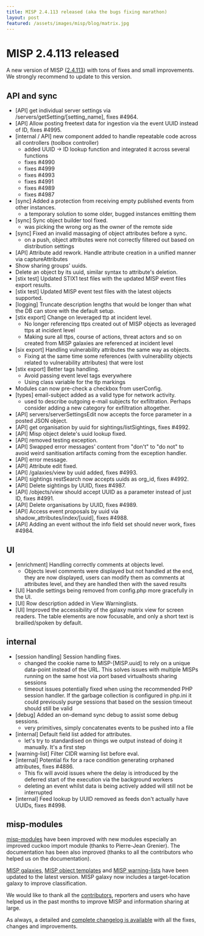```yaml
---
title: MISP 2.4.113 released (aka the bugs fixing marathon)
layout: post
featured: /assets/images/misp/blog/matrix.jpg
---
```


# MISP 2.4.113 released

A new version of MISP ([2.4.113](https://github.com/MISP/MISP/tree/v2.4.113)) with tons of fixes and small improvements. We strongly recommend to update to this version.

## API and sync

- [API] get individual server settings via /servers/getSetting/[setting_name], fixes #4964.
- [API] Allow posting freetext data for ingestion via the event UUID instead of ID, fixes #4995.
- [internal / API] new component added to handle repeatable code across all controllers (toolbox controller)
  - added UUID -> ID lookup function and integrated it across several functions
  - fixes #4990
  - fixes #4999
  - fixes #4993
  - fixes #4991
  - fixes #4989
  - fixes #4987
- [sync] Added a protection from receiving empty published events from other instances.
  - a temporary solution to some older, bugged instances emitting them
- [sync] Sync object builder tool fixed.
  - was picking the wrong org as the owner of the remote side
- [sync] Fixed an invalid massaging of object attributes before a sync.
  - on a push, object attributes were not correctly filtered out based on distribution settings
- [API] Attribute add rework. Handle attribute creation in a unified manner via captureAttributes
- Show sharing groups' uuids.
- Delete an object by its uuid, similar syntax to attribute's deletion.
- [stix test] Updated STIX1 test files with the updated MISP event files export results.
- [stix test] Updated MISP event test files with the latest objects supported.
- [logging] Truncate description lengths that would be longer than what
  the DB can store with the default setup.
- [stix export] Change on leveraged ttp at incident level.
  - No longer referencing ttps created out of MISP objects as leveraged ttps at incident level
  - Making sure all ttps, course of actions, threat actors and so on created from MISP galaxies are referenced at incident level
- [six export] Handling vulnerability attributes the same way as objects.
  - Fixing at the same time some references (with vulnerability objects related to vulnerability attributes) that were lost
- [stix export] Better tags handling.
  - Avoid passing event level tags everywhere
  - Using class variable for the tlp markings
- Modules can now pre-check a checkbox from userConfig.
- [types] email-subject added as a valid type for network activity.
  - used to describe outgoing e-mail subjects for exfiltration. Perhaps consider adding a new category for exfiltration altogether.
- [API] servers/serverSettingsEdit now accepts the force parameter in a posted JSON object.
- [API] get organisation by uuid for sightings/listSightings, fixes #4992.
- [API] Misp object delete's uuid lookup fixed.
- [API] removed testing exception.
- [API] Swapped error messages' content from "don't" to "do not" to avoid weird sanitisation artifacts coming from the exception handler.
- [API] error message.
- [API] Attribute edit fixed.
- [API] /galaxies/view by uuid added, fixes #4993.
- [API] sightings restSearch now accepts uuids as org_id, fixes #4992.
- [API] Delete sightings by UUID, fixes #4987.
- [API] /objects/view should accept UUID as a parameter instead of just ID, fixes #4991.
- [API] Delete organisations by UUID, fixes #4989.
- [API] Access event proposals by uuid via shadow_attributes/index/[uuid], fixes #4988.
- [API] Adding an event without the info field set should never work, fixes #4984.

## UI

- [enrichment] Handling correctly comments at objects level.
  - Objects level comments were displayed but not handled at the end, they are now displayed, users can modify them as comments at attributes level, and they are handled then with the saved results
- [UI] Handle settings being removed from config.php more gracefully in the UI.
- [UI] Row description added in View Warninglists.
- [UI] Improved the accessibility of the galaxy matrix view for screen readers. The table elements are now focusable, and only a short text is brailled/spoken by default.

## internal

- [session handling] Session handling fixes.
  - changed the cookie name to MISP-[MISP.uuid] to rely on a unique data-point instead of the URL. This solves issues with multiple MISPs running on the same host via port based virtualhosts
 sharing sessions
  - timeout issues potentially fixed when using the recommended PHP session handler. If the garbage collection is configured in php.ini it could previously purge sessions that based on the session timeout should still be valid
- [debug] Added an on-demand sync debug to assist some debug sessions.
  - very primitives, simply concatenates events to be pushed into a file
- [internal] Default field list added for attributes.
  - let's try to standardised on things we output instead of doing it manually. It's a first step
- [warning-list] Filter CIDR warning list before eval.
- [internal] Potential fix for a race condition generating orphaned attributes, fixes #4886.
  - This fix will avoid issues where the delay is introduced by the deferred start of the execution via the background workers
  - deleting an event whilst data is being actively added will still not be interrupted
- [internal] Feed lookup by UUID removed as feeds don't actually have UUIDs, fixes #4998.

## misp-modules

[misp-modules](https://misp.github.io/misp-modules/) have been improved with new modules especially an improved cuckoo import module (thanks to Pierre-Jean Grenier). The documentation has been also improved (thanks to all the contributors who helped us on the documentation).

[MISP galaxies](https://www.misp-project.org/galaxy.html), [MISP object templates](https://www.misp-project.org/objects.html) and [MISP warning-lists](https://github.com/MISP/misp-warninglists/) have been updated to the latest version. MISP galaxy now includes a target-location galaxy to improve classification.

We would like to thank all the [contributors](/contributors), reporters and users who have helped us in the past months to improve MISP and information sharing at large.

As always, a detailed and [complete changelog is available](https://www.misp-project.org/Changelog.txt) with all the fixes, changes and improvements.

